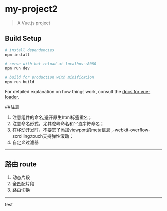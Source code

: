 # my-project2

> A Vue.js project

## Build Setup

``` bash
# install dependencies
npm install

# serve with hot reload at localhost:8080
npm run dev

# build for production with minification
npm run build
```

For detailed explanation on how things work, consult the [docs for vue-loader](http://vuejs.github.io/vue-loader).


##注意
1. 注意组件的命名,避开原生html标签重名；
2. 注意命名形式，尤其驼峰命名和'-'连字符命名；
3. 在移动开发时，不要忘了添加viewport的meta信息 ,-webkit-overflow-scrolling:touch支持弹性滚动；
4. 自定义过滤器

--------------------------------------------------------------------------------

## 路由 route
1. 动态片段
2. 全匹配片段
3. 路由切换
--------------------------------------------------------------------------------
test
